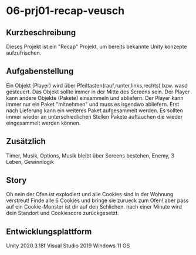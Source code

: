 # 06-prj01-recap-veusch
## Kurzbeschreibung
Dieses Projekt ist ein "Recap" Projekt, um bereits bekannte Unity konzepte aufzufrischen.
## Aufgabenstellung
Ein Objekt (Player) wird über Pfeiltasten(rauf,runter,links,rechts) bzw. wasd gesteuert. Das Objekt sollte immer in der Mitte des Screens sein. Der Player kann andere Objekte (Pakete) einsammeln und abliefern. Der Player kann immer nur ein Paket "mitnehmen" und muss es irgendwo abliefern. Erst nach Lieferung kann ein weiteres Paket aufgesammelt werden. Es sollten immer wieder an unterschiedlichen Stellen Pakete auftauchen die wieder eingesammelt werden können.

## Zusätzlich
Timer, Musik, Options, Musik bleibt über Screens bestehen, Enemy, 3 Leben, Gewinnlogik

## Story
Oh nein der Ofen ist explodiert und alle Cookies sind in der Wohnung verstreut! Finde alle 6 Cookies und bringe sie zurueck zum Ofen! aber pass auf ein Cookie-Monster ist dir auf den Schlichen. nach einer Minute wird dein Standort und Cookiescore zurückgesetzt.

## Entwicklungsplattform
Unity 2020.3.18f
Visual Studio 2019
Windows 11 OS
